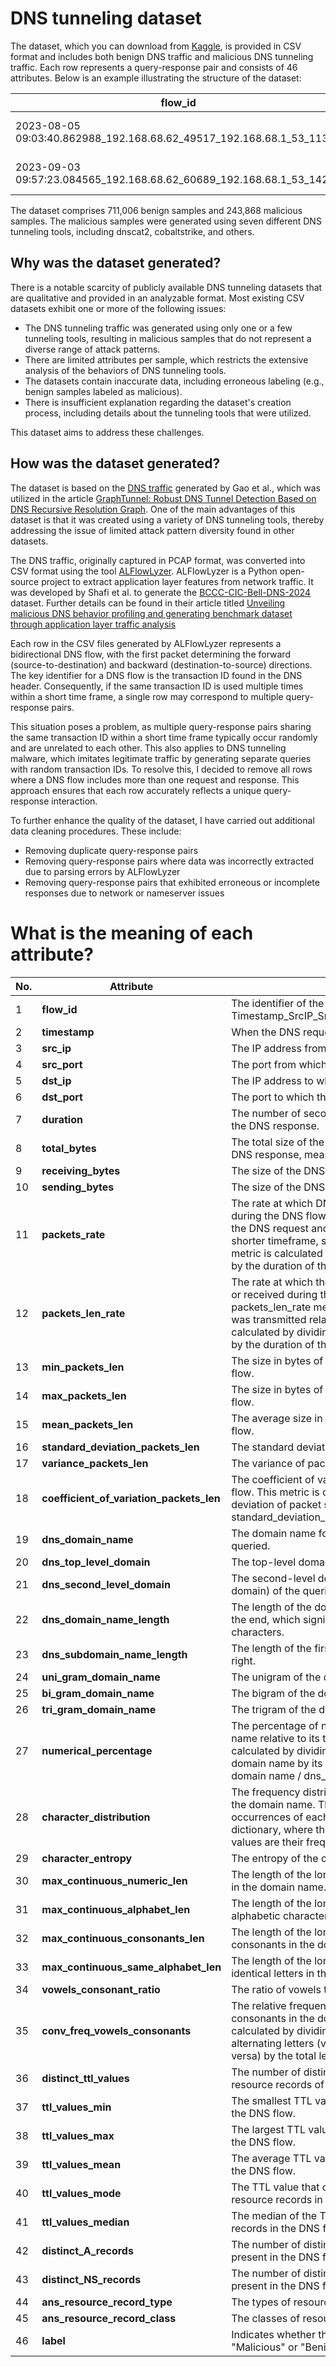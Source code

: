 # DNS tunneling dataset

The dataset, which you can download from [Kaggle](https://www.kaggle.com/datasets/daumel/dns-tunneling-dataset), is
provided in CSV format and includes both benign DNS traffic and malicious DNS tunneling traffic. Each
row
represents a query-response pair and consists of 46 attributes. Below is an example illustrating the
structure of the dataset:

| flow_id                                                              | timestamp                  | src_ip        | src_port | dst_ip       | dst_port | duration | total_bytes | receiving_bytes | sending_bytes | packets_rate | packets_len_rate | min_packets_len | max_packets_len | mean_packets_len | standard_deviation_packets_len | variance_packets_len | coefficient_of_variation_packets_len | dns_domain_name                                   | dns_top_level_domain | dns_second_level_domain | dns_domain_name_length | dns_subdomain_name_length | uni_gram_domain_name                              | bi_gram_domain_name                               | tri_gram_domain_name                              | numerical_percentage | character_distribution                            | character_entropy | max_continuous_numeric_len | max_continuous_alphabet_len | max_continuous_consonants_len | max_continuous_same_alphabet_len | vowels_consonant_ratio | conv_freq_vowels_consonants | distinct_ttl_values | ttl_values_min | ttl_values_max | ttl_values_mean | ttl_values_mode | ttl_values_median | distinct_A_records | distinct_NS_records | ans_resource_record_type | ans_resource_record_class | label     |
|----------------------------------------------------------------------|----------------------------|---------------|----------|--------------|----------|----------|-------------|-----------------|---------------|--------------|------------------|-----------------|-----------------|------------------|--------------------------------|----------------------|--------------------------------------|---------------------------------------------------|----------------------|-------------------------|------------------------|---------------------------|---------------------------------------------------|---------------------------------------------------|---------------------------------------------------|----------------------|---------------------------------------------------|-------------------|----------------------------|-----------------------------|-------------------------------|----------------------------------|------------------------|-----------------------------|---------------------|----------------|----------------|-----------------|-----------------|-------------------|--------------------|---------------------|--------------------------|---------------------------|-----------|
| 2023-08-05 09:03:40.862988_192.168.68.62_49517_192.168.68.1_53_11349 | 2023-08-05 09:03:40.862988 | 192.168.68.62 | 49517    | 192.168.68.1 | 53       | 0.38218  | 178         | 105             | 73            | 5.23314      | 465.74915        | 73              | 105             | 89.0             | 16.0                           | 256.0                | 0.17978                              | athomenet.com.                                    | com                  | athomenet.com           | 14                     | 0                         | ['a', 't', 'h', 'o', 'm', 'e', 'n', 'e', 't', ... | ['at', 'th', 'ho', 'om', 'me', 'en', 'ne', 'et... | ['ath', 'tho', 'hom', 'ome', 'men', 'ene', 'ne... | 0.0                  | {'o': 2, 'm': 2, 'c': 1, 'a': 1, 'n': 1, 't': ... | 3.093069          | 0                          | 9                           | 2                             | 1                                | 0.714286               | 0.642857                    | 1                   | 300            | 300            | 300.0           | 300.0           | 300.0             | 2                  | 0                   | [1, 1]                   | [1, 1]                    | Benign    |
| 2023-09-03 09:57:23.084565_192.168.68.62_60689_192.168.68.1_53_14247 | 2023-09-03 09:57:23.084565 | 192.168.68.62 | 60689    | 192.168.68.1 | 53       | 0.22269  | 635         | 342             | 293           | 8.98125      | 2851.54815       | 293             | 342             | 317.5            | 24.5                           | 600.25               | 0.07717                              | 462501340f7a1f81cf0594001efb78281e679654c58104... | tk                   | ggy666.tk               | 234                    | 60                        | ['4', '6', '2', '5', '0', '1', '3', '4', '0', ... | ['46', '62', '25', '50', '01', '13', '34', '40... | ['462', '625', '250', '501', '013', '134', '34... | 0.615385             | {'6': 16, '2': 13, 'e': 10, 'w': 3, '9': 11, '... | 4.174476          | 9                          | 5                           | 4                             | 3                                | 0.383333               | 0.042735                    | 1                   | 60             | 60             | 60.0            | 60.0            | 60.0              | 0                  | 0                   | [5]                      | [1]                       | Malicious |

The dataset comprises 711,006 benign samples and 243,868 malicious samples. The malicious samples were generated using
seven different DNS tunneling tools, including dnscat2, cobaltstrike, and others.

## Why was the dataset generated?

There is a notable scarcity of publicly available DNS tunneling datasets that are qualitative and provided in an
analyzable format. Most existing CSV datasets exhibit one or more of the following issues:

- The DNS tunneling traffic was generated using only one or a few tunneling tools, resulting in malicious samples that
  do not represent a diverse range of attack patterns.
- There are limited attributes per sample, which restricts the extensive analysis of the behaviors of DNS tunneling
  tools.
- The datasets contain inaccurate data, including erroneous labeling (e.g., benign samples labeled as malicious).
- There is insufficient explanation regarding the dataset's creation process, including details about the tunneling
  tools that were utilized.

This dataset aims to address these challenges.

## How was the dataset generated?

The dataset is based on the [DNS traffic](https://github.com/ggyggy666/DNS-Tunnel-Datasets) generated by Gao et al.,
which was utilized in the
article [GraphTunnel: Robust DNS Tunnel Detection Based on DNS Recursive Resolution Graph](https://ieeexplore.ieee.org/document/10636232).
One of the main advantages of this dataset is that it was created using a variety of DNS tunneling tools,
thereby addressing the issue of limited attack pattern diversity found in other datasets.

The DNS traffic, originally captured in PCAP format, was converted into CSV format using the
tool [ALFlowLyzer](https://github.com/ahlashkari/ALFlowLyzer/tree/main).
ALFlowLyzer is a Python open-source project to extract application layer features from network traffic. It was developed
by Shafi et al. to generate
the [BCCC-CIC-Bell-DNS-2024](https://www.yorku.ca/research/bccc/ucs-technical/cybersecurity-datasets-cds/)
dataset. Further details can be found in their article titled [Unveiling malicious DNS behavior profiling and generating
benchmark dataset through application layer traffic analysis](https://www.sciencedirect.com/science/article/pii/S0045790624003641)

Each row in the CSV files generated by ALFlowLyzer represents a bidirectional DNS flow, with the first packet
determining the forward (source-to-destination) and backward (destination-to-source) directions. The key identifier for
a DNS flow is the transaction ID found in the DNS header. Consequently, if the same transaction ID is used multiple
times within a short time frame, a single row may correspond to multiple query-response pairs.

This situation poses a problem, as multiple query-response pairs sharing the same transaction ID within a short time
frame typically occur randomly and are unrelated to each other. This also applies to DNS tunneling malware, which
imitates legitimate traffic by generating separate queries with random transaction IDs. To resolve this, I decided to
remove all rows where a DNS flow includes more than one request and response. This approach ensures that each row
accurately reflects a unique
query-response interaction.

To further enhance the quality of the dataset, I have carried out additional data cleaning procedures. These
include:

- Removing duplicate query-response pairs
- Removing query-response pairs where data was incorrectly extracted due to parsing errors by ALFlowLyzer
- Removing query-response pairs that exhibited erroneous or incomplete responses due to network or nameserver issues

# What is the meaning of each attribute?

| **No.** | **Attribute**                            | **Description**                                                                                                                                                                                                                                                                                                                  |
|---------|------------------------------------------|----------------------------------------------------------------------------------------------------------------------------------------------------------------------------------------------------------------------------------------------------------------------------------------------------------------------------------|
| 1       | **flow_id**                              | The identifier of the DNS flow, structured as follows: Timestamp_SrcIP_SrcPort_DstIP_DstPort_TransactionID.                                                                                                                                                                                                                      |
| 2       | **timestamp**                            | When the DNS request was sent.                                                                                                                                                                                                                                                                                                   |
| 3       | **src_ip**                               | The IP address from which the DNS request was sent.                                                                                                                                                                                                                                                                              |
| 4       | **src_port**                             | The port from which the DNS request was sent.                                                                                                                                                                                                                                                                                    |
| 5       | **dst_ip**                               | The IP address to which the DNS request was sent.                                                                                                                                                                                                                                                                                |
| 6       | **dst_port**                             | The port to which the DNS request was sent.                                                                                                                                                                                                                                                                                      |
| 7       | **duration**                             | The number of seconds between the DNS request and the DNS response.                                                                                                                                                                                                                                                              |
| 8       | **total_bytes**                          | The total size of the DNS request and its corresponding DNS response, measured in bytes.                                                                                                                                                                                                                                         |
| 9       | **receiving_bytes**                      | The size of the DNS response in bytes.                                                                                                                                                                                                                                                                                           |
| 10      | **sending_bytes**                        | The size of the DNS request in bytes.                                                                                                                                                                                                                                                                                            |
| 11      | **packets_rate**                         | The rate at which DNS packets are sent or received during the DNS flow. A higher packets rate means that the DNS request and response were exchanged in a shorter timeframe, suggesting fast communication. This metric is calculated by dividing the number of packets by the duration of the DNS flow: 2 / duration.           |
| 12      | **packets_len_rate**                     | The rate at which the total size of DNS packets is sent or received during the DNS flow. A higher packets_len_rate means that a larger amount of data was transmitted relative to the duration. This metric is calculated by dividing the total size of the DNS packets by the duration of the DNS flow: total_bytes / duration. |
| 13      | **min_packets_len**                      | The size in bytes of the smallest packet within the DNS flow.                                                                                                                                                                                                                                                                    |
| 14      | **max_packets_len**                      | The size in bytes of the largest packet within the DNS flow.                                                                                                                                                                                                                                                                     |
| 15      | **mean_packets_len**                     | The average size in bytes of the packets within the DNS flow.                                                                                                                                                                                                                                                                    |
| 16      | **standard_deviation_packets_len**       | The standard deviation of packet sizes in the DNS flow.                                                                                                                                                                                                                                                                          |
| 17      | **variance_packets_len**                 | The variance of packet sizes in the DNS flow.                                                                                                                                                                                                                                                                                    |
| 18      | **coefficient_of_variation_packets_len** | The coefficient of variation of packet sizes in the DNS flow. This metric is calculated by dividing the standard deviation of packet sizes by the average packet size: standard_deviation_packets_len / mean_packets_len.                                                                                                        |
| 19      | **dns_domain_name**                      | The domain name for which information is being queried.                                                                                                                                                                                                                                                                          |
| 20      | **dns_top_level_domain**                 | The top-level domain of the queried domain name.                                                                                                                                                                                                                                                                                 |
| 21      | **dns_second_level_domain**              | The second-level domain (including the first-level domain) of the queried domain name.                                                                                                                                                                                                                                           |
| 22      | **dns_domain_name_length**               | The length of the domain name (including the period at the end, which signifies the root level), measured in characters.                                                                                                                                                                                                         |
| 23      | **dns_subdomain_name_length**            | The length of the first subdomain when read from left to right.                                                                                                                                                                                                                                                                  |
| 24      | **uni_gram_domain_name**                 | The unigram of the domain name.                                                                                                                                                                                                                                                                                                  |
| 25      | **bi_gram_domain_name**                  | The bigram of the domain name.                                                                                                                                                                                                                                                                                                   |
| 26      | **tri_gram_domain_name**                 | The trigram of the domain name.                                                                                                                                                                                                                                                                                                  |
| 27      | **numerical_percentage**                 | The percentage of numeric characters in the domain name relative to its total length. This metric is calculated by dividing the number of digits in the domain name by its length: number of digits in the domain name / dns_domain_name_length.                                                                                 |
| 28      | **character_distribution**               | The frequency distribution of individual characters in the domain name. This attribute outputs the number of occurrences of each character in the domain name as a dictionary, where the keys are the characters and the values are their frequencies.                                                                           |
| 29      | **character_entropy**                    | The entropy of the characters in the domain name.                                                                                                                                                                                                                                                                                |
| 30      | **max_continuous_numeric_len**           | The length of the longest continuous sequence of digits in the domain name.                                                                                                                                                                                                                                                      |
| 31      | **max_continuous_alphabet_len**          | The length of the longest continuous sequence of alphabetic characters in the domain name.                                                                                                                                                                                                                                       |
| 32      | **max_continuous_consonants_len**        | The length of the longest continuous sequence of consonants in the domain name.                                                                                                                                                                                                                                                  |
| 33      | **max_continuous_same_alphabet_len**     | The length of the longest continuous sequence of identical letters in the domain name.                                                                                                                                                                                                                                           |
| 34      | **vowels_consonant_ratio**               | The ratio of vowels to consonants in the domain name.                                                                                                                                                                                                                                                                            |
| 35      | **conv_freq_vowels_consonants**          | The relative frequency of alternating vowels and consonants in the domain name. This metric is calculated by dividing the number of occurrences of alternating letters (vowel followed by consonant or vice versa) by the total length of the domain name.                                                                       |
| 36      | **distinct_ttl_values**                  | The number of distinct TTL values present in the resource records of the DNS flow.                                                                                                                                                                                                                                               |
| 37      | **ttl_values_min**                       | The smallest TTL value among the resource records in the DNS flow.                                                                                                                                                                                                                                                               |
| 38      | **ttl_values_max**                       | The largest TTL value among the resource records in the DNS flow.                                                                                                                                                                                                                                                                |
| 39      | **ttl_values_mean**                      | The average TTL value among the resource records in the DNS flow.                                                                                                                                                                                                                                                                |
| 40      | **ttl_values_mode**                      | The TTL value that occurs most frequently among the resource records in the DNS flow.                                                                                                                                                                                                                                            |
| 41      | **ttl_values_median**                    | The median of the TTL values among the resource records in the DNS flow.                                                                                                                                                                                                                                                         |
| 42      | **distinct_A_records**                   | The number of distinct resource records of type A present in the DNS flow.                                                                                                                                                                                                                                                       |
| 43      | **distinct_NS_records**                  | The number of distinct resource records of type NS present in the DNS flow.                                                                                                                                                                                                                                                      |
| 44      | **ans_resource_record_type**             | The types of resource records in the answer section.                                                                                                                                                                                                                                                                             |
| 45      | **ans_resource_record_class**            | The classes of resource records in the answer section.                                                                                                                                                                                                                                                                           |
| 46      | **label**                                | Indicates whether the DNS flow is classified as "Malicious" or "Benign."                                                                                                                                                                                                                                                         |
